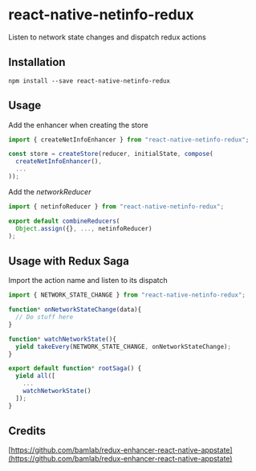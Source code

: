 # react-native-netinfo-redux
Listen to network state changes and dispatch redux actions

## Installation

```
npm install --save react-native-netinfo-redux
```

## Usage

Add the enhancer when creating the store

```javascript
import { createNetInfoEnhancer } from "react-native-netinfo-redux";

const store = createStore(reducer, initialState, compose(
  createNetInfoEnhancer(),
  ...
));
```

Add the _networkReducer_

```javascript
import { netinfoReducer } from "react-native-netinfo-redux";

export default combineReducers(
  Object.assign({}, ..., netinfoReducer)
);
```

## Usage with Redux Saga

Import the action name and listen to its dispatch
```javascript
import { NETWORK_STATE_CHANGE } from "react-native-netinfo-redux";

function* onNetworkStateChange(data){
  // Do stuff here
}

function* watchNetworkState(){
  yield takeEvery(NETWORK_STATE_CHANGE, onNetworkStateChange);
}

export default function* rootSaga() {
  yield all([
    ...
    watchNetworkState()
  ]);
}
```

## Credits
[https://github.com/bamlab/redux-enhancer-react-native-appstate](https://github.com/bamlab/redux-enhancer-react-native-appstate)
